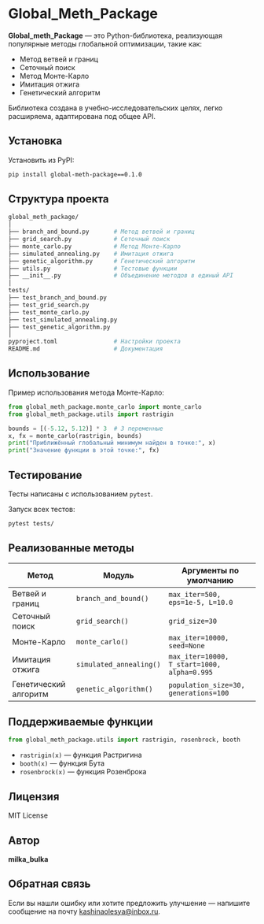 # Global_Meth_Package

**Global_meth_Package** — это Python-библиотека, реализующая популярные методы глобальной оптимизации, такие как:
- Метод ветвей и границ
- Сеточный поиск
- Метод Монте-Карло
- Имитация отжига
- Генетический алгоритм

Библиотека создана в учебно-исследовательских целях, легко расширяема, адаптирована под общее API.


## Установка

Установить из PyPI:

```bash
pip install global-meth-package==0.1.0
```


## Структура проекта

```bash
global_meth_package/
│
├── branch_and_bound.py       # Метод ветвей и границ
├── grid_search.py            # Сеточный поиск
├── monte_carlo.py            # Метод Монте-Карло
├── simulated_annealing.py    # Имитация отжига
├── genetic_algorithm.py      # Генетический алгоритм
├── utils.py                  # Тестовые функции
├── __init__.py               # Объединение методов в единый API
│
tests/
├── test_branch_and_bound.py
├── test_grid_search.py
├── test_monte_carlo.py
├── test_simulated_annealing.py
├── test_genetic_algorithm.py
│
pyproject.toml                # Настройки проекта
README.md                     # Документация
```


## Использование

Пример использования метода Монте-Карло:

```python
from global_meth_package.monte_carlo import monte_carlo
from global_meth_package.utils import rastrigin

bounds = [(-5.12, 5.12)] * 3  # 3 переменные
x, fx = monte_carlo(rastrigin, bounds)
print("Приближённый глобальный минимум найден в точке:", x)
print("Значение функции в этой точке:", fx)
```


## Тестирование

Тесты написаны с использованием `pytest`.

Запуск всех тестов:

```bash
pytest tests/
```


## Реализованные методы

| Метод                  | Модуль                  | Аргументы по умолчанию                        |
|------------------------|-------------------------|-----------------------------------------------|
| Ветвей и границ        | `branch_and_bound()`    | `max_iter=500, eps=1e-5, L=10.0`              |
| Сеточный поиск         | `grid_search()`         | `grid_size=30`                                |
| Монте-Карло            | `monte_carlo()`         | `max_iter=10000, seed=None`                   |
| Имитация отжига        | `simulated_annealing()` | `max_iter=10000, T_start=1000, alpha=0.995`   |
| Генетический алгоритм  | `genetic_algorithm()`   | `population_size=30, generations=100`         |


## Поддерживаемые функции

```python
from global_meth_package.utils import rastrigin, rosenbrock, booth
```

- `rastrigin(x)` — функция Растригина
- `booth(x)` — функция Бута
- `rosenbrock(x)` — функция Розенброка

## Лицензия

MIT License

## Автор

**milka_bulka**  

## Обратная связь

Если вы нашли ошибку или хотите предложить улучшение — напишите сообщение на почту kashinaolesya@inbox.ru.
